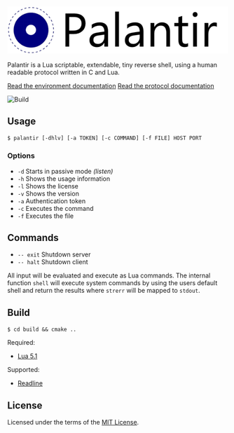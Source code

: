 ![Palantir](res/logo_text.png)

Palantir is a Lua scriptable, extendable, tiny reverse shell, using a human 
readable protocol written in C and Lua.

[Read the environment documentation](doc/environment.md)
[Read the protocol documentation](doc/protocol.md)

![Build](https://img.shields.io/travis/cuhsat/palantir.svg)

## Usage
```
$ palantir [-dhlv] [-a TOKEN] [-c COMMAND] [-f FILE] HOST PORT
```

### Options
* `-d` Starts in passive mode _(listen)_
* `-h` Shows the usage information
* `-l` Shows the license
* `-v` Shows the version
* `-a` Authentication token
* `-c` Executes the command
* `-f` Executes the file

## Commands
* `-- exit` Shutdown server
* `-- halt` Shutdown client

All input will be evaluated and execute as Lua commands. The internal function
`shell` will execute system commands by using the users default shell and
return the results where `strerr` will be mapped to `stdout`.

## Build
```
$ cd build && cmake ..
```

Required:
* [Lua 5.1](https://www.lua.org)

Supported:
* [Readline](https://cnswww.cns.cwru.edu/php/chet/readline/rltop.html)

## License
Licensed under the terms of the [MIT License](LICENSE).